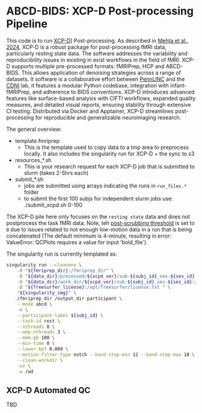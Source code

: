 # ABCD-BIDS: XCP-D Post-processing Pipeline

This code is to run [XCP-D](https://xcp-d.readthedocs.io/en/latest/)] Post-processing. As described in [Mehta et al., 2024](https://doi.org/10.1162/imag_a_00257), XCP-D is a robust package for post-processing fMRI data, particularly resting state data. The software addresses the variability and reproducibility issues in existing in exist workflows in the field of fMRI. XCP-D supports multiple pre-processed formats: fMRIPrep, HCP and ABCD-BIDS. This allows application of denoising strategies across a range of datasets. It software is a collaborative effort between [PennLINC](https://www.pennlinc.io/) and the [CDNI](https://innovation.umn.edu/developmental-cognition-and-neuroimaging-lab/) lab, it features a modular Python codebase, integration with infant-fMRIPrep, and adherence to BIDS conventions. XCP-D introduces advanced features like surface-based analysis with CIFTI workflows, expanded quality measures, and detailed visual reports, ensuring stability through extensive CI testing. Distributed via Docker and Apptainer, XCP-D streamlines post-processing for reproducible and generalizable neuroimaging research.

The general overview:

- template.fmriprep
    - This is the template used to copy data to a tmp area to preprocess locally. It also includes the singularity run for XCP-D + the sync to s3
- resources_*.sh 
    - This is your research request for each XCP-D job that is submitted to slurm (takes 2-5hrs each)
- submit_*.sh 
    - jobs are submitted using arrays indicating the runs in `run_files.*` folder
    - to submit the first 100 subjs for independent slurm jobs use: ./submit_xcpd.sh 0-100

The XCP-D pile here only focuses on the `resting state` data and does not postprocess the task fMRI data. Note, teh [post-scrubbing threshold](https://xcp-d.readthedocs.io/en/latest/usage.html#:~:text=Default%3A%20auto-,%2D%2Dmin%2Dtime,-%2C%20%2D%2Dmin_time) is set to `0` due to issues related to not enough low-motion data in a run that is being concatenated (The default minimum is 4-minute, resulting in error: ValueError: QCPlots requires a value for input 'bold_file').

The singularity run is currently templated as:

```bash
singularity run --cleanenv \
    -B "${fmriprep_dir}:/fmriprep_dir" \
    -B "${data_dir}/processed/${xcpd_ver}/sub-${subj_id}_ses-${ses_id}:/output_dir" \
    -B "${data_dir}/work_dir/${xcpd_ver}/sub-${subj_id}_ses-${ses_id}:/wd" \
    -B "${freesurfer_license}:/opt/freesurfer/license.txt " \
    "${singularity_img}" \
    /fmriprep_dir /output_dir participant \
    --mode abcd \
    -m \
    --participant-label ${subj_id} \
    --task-id rest \
    --nthreads 8 \
    --omp-nthreads 3 \
    --mem-gb 100 \
    --min-time 0 \
    --lower-bpf 0.009 \
    --motion-filter-type notch --band-stop-min 12 --band-stop-max 18 \
    --clean-workdir \
    -vv \
    -w /wd

```

## XCP-D Automated QC

TBD


